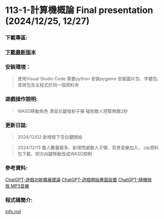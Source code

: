 # 113-1-計算機概論 Final presentation (2024/12/25, 12/27)

### **下載專區:**
### **[下載最新版本](https://github.com/Lch950424/113-1--1.12/releases/tag/V1.13)**

### **安裝環境：**
> 使用Visual Studio Code
> 需要python
> 安裝pygame
> 安裝圖片包、字體包、音效包及主程式於同一個資料夾

### **遊戲操作說明:**
> WASD移動角色
滑鼠左鍵發射子彈
碰到敵人短暫無敵2秒

### **更新日誌:**
> 2024/12/02 新增按下空白鍵開始

> 2024/12/13 敵人數量變多、新增閃避敵人子彈、背景音樂加入、.zip資料包下載、把方向鍵移動改成WASD控制

### **參考資料:**
[ChatGPT-遊戲功能擴展建議](https://chatgpt.com/share/675b7e81-d388-800e-8675-98359beadb1c)
[ChatGPT-遊戲開始畫面設置](https://chatgpt.com/share/675b818a-9a30-8013-b3dc-c7c57438651b)
[ChatGPT-隨機撥放.MP3音樂](https://chatgpt.com/share/67606a46-409c-8013-bb36-9eac04e91af6)


### **程式碼簡介:**
[info.md](https://github.com/Lch950424/113-1-/blob/main/info.md)
